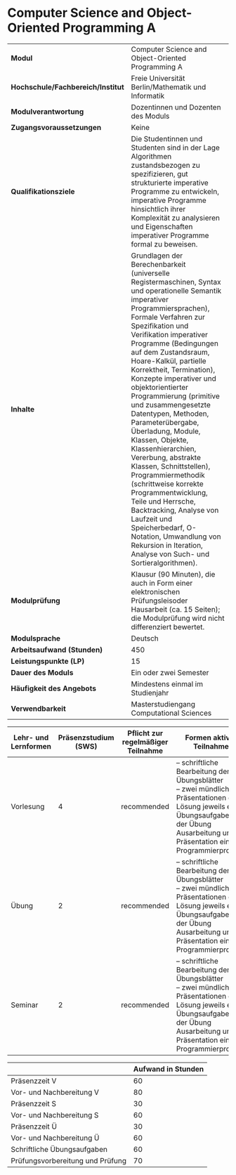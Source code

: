 # Computer Science and Object-Oriented Programming A
|                                    |   |
|------------------------------------|---|
|**Modul**                           | Computer Science and Object-Oriented Programming A |
|**Hochschule/Fachbereich/Institut** | Freie Universität Berlin/Mathematik und Informatik |
|**Modulverantwortung**              | Dozentinnen und Dozenten des Moduls |
|**Zugangsvoraussetzungen**          | Keine |
|**Qualifikationsziele**             | Die Studentinnen und Studenten sind in der Lage Algorithmen zustandsbezogen zu spezifizieren, gut strukturierte imperative Programme zu entwickeln, imperative Programme hinsichtlich ihrer Komplexität zu analysieren und Eigenschaften imperativer Programme formal zu beweisen. |
|**Inhalte**                         | Grundlagen der Berechenbarkeit (universelle Registermaschinen, Syntax und operationelle Semantik imperativer Programmiersprachen), Formale Verfahren zur Spezifikation und Verifikation imperativer Programme (Bedingungen auf dem Zustandsraum, Hoare-Kalkül, partielle Korrektheit, Termination), Konzepte imperativer und objektorientierter Programmierung (primitive und zusammengesetzte Datentypen, Methoden, Parameterübergabe, Überladung, Module, Klassen, Objekte, Klassenhierarchien, Vererbung, abstrakte Klassen, Schnittstellen), Programmiermethodik (schrittweise korrekte Programmentwicklung, Teile und Herrsche, Backtracking, Analyse von Laufzeit und Speicherbedarf, O-Notation, Umwandlung von Rekursion in Iteration, Analyse von Such- und Sortieralgorithmen). |
|**Modulprüfung**                    | Klausur (90 Minuten), die auch in Form einer elektronischen Prüfungsleisoder Hausarbeit (ca. 15 Seiten); die Modulprüfung wird nicht differenziert bewertet. |
|**Modulsprache**                    | Deutsch |
|**Arbeitsaufwand (Stunden)**        | 450 |
|**Leistungspunkte (LP)**            | 15 |
|**Dauer des Moduls**                | Ein oder zwei Semester |
|**Häufigkeit des Angebots**         | Mindestens einmal im Studienjahr |
|**Verwendbarkeit**                  | Masterstudiengang Computational Sciences |

| Lehr- und Lernformen | Präsenzstudium <br> (SWS) | Pflicht zur regelmäßiger Teilnahme | Formen aktiver Teilnahme |
| ---------------------|---------------------------|------------------------------------|------------------------- |
| Vorlesung            | 4                         | recommended                        | – schriftliche Bearbeitung der Übungsblätter<br>– zwei mündliche Präsentationen der Lösung jeweils einer Übungsaufgabe in der Übung<br>Ausarbeitung und Präsentation eines Programmierprojekts |
| Übung                | 2                         | recommended                        | – schriftliche Bearbeitung der Übungsblätter<br>– zwei mündliche Präsentationen der Lösung jeweils einer Übungsaufgabe in der Übung<br>Ausarbeitung und Präsentation eines Programmierprojekts |
| Seminar              | 2                         | recommended                        | – schriftliche Bearbeitung der Übungsblätter<br>– zwei mündliche Präsentationen der Lösung jeweils einer Übungsaufgabe in der Übung<br>Ausarbeitung und Präsentation eines Programmierprojekts |

|   | Aufwand in Stunden |
| - |--------------------|
| Präsenzzeit V                            | 60    |
| Vor- und Nachbereitung V                 | 80    |
| Präsenzzeit S                            | 30    |
| Vor- und Nachbereitung S                 | 60    |
| Präsenzzeit Ü                            | 30    |
| Vor- und Nachbereitung Ü                 | 60    |
| Schriftliche Übungsaufgaben              | 60    |
| Prüfungsvorbereitung und Prüfung         | 70    |
